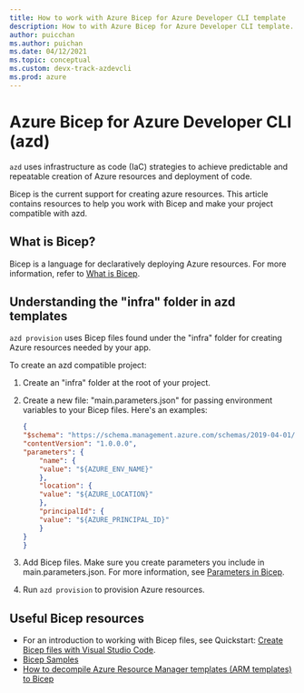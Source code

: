 ```yaml
---
title: How to work with Azure Bicep for Azure Developer CLI template
description: How to with Azure Bicep for Azure Developer CLI template.
author: puicchan
ms.author: puichan
ms.date: 04/12/2021
ms.topic: conceptual
ms.custom: devx-track-azdevcli
ms.prod: azure
---
```

#  Azure Bicep for Azure Developer CLI (azd)

`azd` uses infrastructure as code (IaC) strategies to achieve predictable and repeatable creation of Azure resources and deployment of code. 

Bicep is the current support for creating azure resources. This article contains resources to help you work with Bicep and make your project compatible with azd.

## What is Bicep?
Bicep is a language for declaratively deploying Azure resources. For more information, refer to [What is Bicep](/azure/azure-resource-manager/bicep/overview).

## Understanding the "infra" folder in azd templates

`azd provision` uses Bicep files found under the "infra" folder for creating Azure resources needed by your app.

To create an azd compatible project:

1. Create an "infra" folder at the root of your project.
1. Create a new file: "main.parameters.json" for passing environment variables to your Bicep files. Here's an examples:

    ```json
    {
    "$schema": "https://schema.management.azure.com/schemas/2019-04-01/deploymentParameters.json#",
    "contentVersion": "1.0.0.0",
    "parameters": {
        "name": {
        "value": "${AZURE_ENV_NAME}"
        },
        "location": {
        "value": "${AZURE_LOCATION}"
        },
        "principalId": {
        "value": "${AZURE_PRINCIPAL_ID}"
        }
    }
    }
    ```
1. Add Bicep files. Make sure you create parameters you include in main.parameters.json. For more information, see [Parameters in Bicep](/azure/azure-resource-manager/bicep/parameters). 

1. Run `azd provision` to provision Azure resources.

## Useful Bicep resources

* For an introduction to working with Bicep files, see Quickstart: [Create Bicep files with Visual Studio Code](/azure/azure-resource-manager/bicep/quickstart-create-bicep-use-visual-studio-code?tabs=CLI).
* [Bicep Samples](https://github.com/Azure/azure-docs-bicep-samples)
* [How to decompile Azure Resource Manager templates (ARM templates) to Bicep](/azure/azure-resource-manager/bicep/decompile?tabs=azure-cli)

